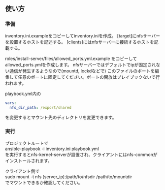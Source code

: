 ## 使い方  

### 準備  
inventory.ini.exampleをコピーしてinventory.iniを作成。
[target]にnfsサーバーを設置するホストを記述する。
[clients]にはnfsサーバーに接続するホストを記載する。

roles/install-server/files/allowed_ports.yml.example
をコピーしてallowed_ports.ymlを作成します。
nfsサーバーではデフォルトでipが固定されない通信が発生するようなので(mountd, lockdなどで)
このファイルのポートを編集して任意のポートに固定してください。ポートの開放はプレイブックないで行われます。

playbook.yml内の  
```playbook.yml
vars:  
  nfs_dir_path: /export/shared  
```
を変更するとマウント先のディレクトリを変更できます。  


### 実行  
プロジェクトルートで  
ansible-playbook -i inventory.ini playbook.yml  
を実行するとnfs-kernel-serverが設置され、クライアントにはnfs-commonがインストールされます。

クライアント側で  
sudo mount -t nfs [server_ip]:/path/to/nfsdir /path/to/mountdir  
でマウントできるか確認してください。